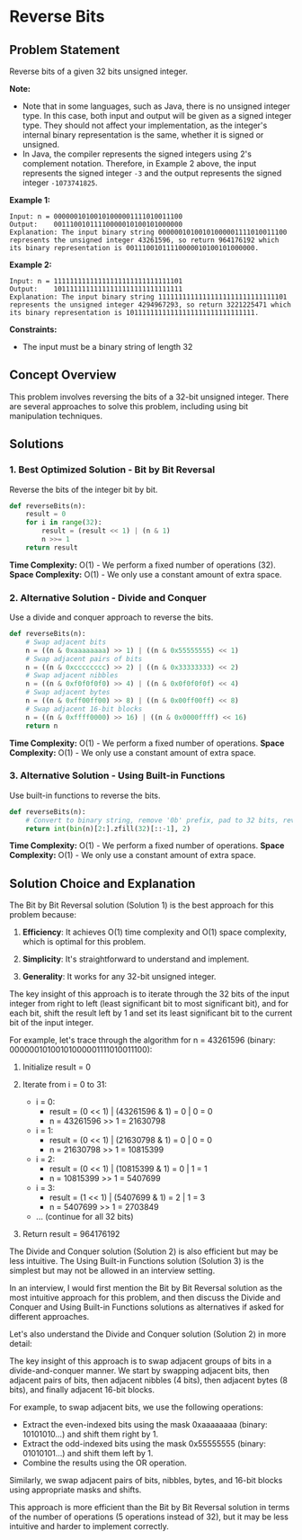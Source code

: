 # Reverse Bits

## Problem Statement

Reverse bits of a given 32 bits unsigned integer.

**Note:**
- Note that in some languages, such as Java, there is no unsigned integer type. In this case, both input and output will be given as a signed integer type. They should not affect your implementation, as the integer's internal binary representation is the same, whether it is signed or unsigned.
- In Java, the compiler represents the signed integers using 2's complement notation. Therefore, in Example 2 above, the input represents the signed integer `-3` and the output represents the signed integer `-1073741825`.

**Example 1:**
```
Input: n = 00000010100101000001111010011100
Output:    00111001011110000010100101000000
Explanation: The input binary string 00000010100101000001111010011100 represents the unsigned integer 43261596, so return 964176192 which its binary representation is 00111001011110000010100101000000.
```

**Example 2:**
```
Input: n = 11111111111111111111111111111101
Output:    10111111111111111111111111111111
Explanation: The input binary string 11111111111111111111111111111101 represents the unsigned integer 4294967293, so return 3221225471 which its binary representation is 10111111111111111111111111111111.
```

**Constraints:**
- The input must be a binary string of length 32

## Concept Overview

This problem involves reversing the bits of a 32-bit unsigned integer. There are several approaches to solve this problem, including using bit manipulation techniques.

## Solutions

### 1. Best Optimized Solution - Bit by Bit Reversal

Reverse the bits of the integer bit by bit.

```python
def reverseBits(n):
    result = 0
    for i in range(32):
        result = (result << 1) | (n & 1)
        n >>= 1
    return result
```

**Time Complexity:** O(1) - We perform a fixed number of operations (32).
**Space Complexity:** O(1) - We only use a constant amount of extra space.

### 2. Alternative Solution - Divide and Conquer

Use a divide and conquer approach to reverse the bits.

```python
def reverseBits(n):
    # Swap adjacent bits
    n = ((n & 0xaaaaaaaa) >> 1) | ((n & 0x55555555) << 1)
    # Swap adjacent pairs of bits
    n = ((n & 0xcccccccc) >> 2) | ((n & 0x33333333) << 2)
    # Swap adjacent nibbles
    n = ((n & 0xf0f0f0f0) >> 4) | ((n & 0x0f0f0f0f) << 4)
    # Swap adjacent bytes
    n = ((n & 0xff00ff00) >> 8) | ((n & 0x00ff00ff) << 8)
    # Swap adjacent 16-bit blocks
    n = ((n & 0xffff0000) >> 16) | ((n & 0x0000ffff) << 16)
    return n
```

**Time Complexity:** O(1) - We perform a fixed number of operations.
**Space Complexity:** O(1) - We only use a constant amount of extra space.

### 3. Alternative Solution - Using Built-in Functions

Use built-in functions to reverse the bits.

```python
def reverseBits(n):
    # Convert to binary string, remove '0b' prefix, pad to 32 bits, reverse, and convert back to integer
    return int(bin(n)[2:].zfill(32)[::-1], 2)
```

**Time Complexity:** O(1) - We perform a fixed number of operations.
**Space Complexity:** O(1) - We only use a constant amount of extra space.

## Solution Choice and Explanation

The Bit by Bit Reversal solution (Solution 1) is the best approach for this problem because:

1. **Efficiency**: It achieves O(1) time complexity and O(1) space complexity, which is optimal for this problem.

2. **Simplicity**: It's straightforward to understand and implement.

3. **Generality**: It works for any 32-bit unsigned integer.

The key insight of this approach is to iterate through the 32 bits of the input integer from right to left (least significant bit to most significant bit), and for each bit, shift the result left by 1 and set its least significant bit to the current bit of the input integer.

For example, let's trace through the algorithm for n = 43261596 (binary: 00000010100101000001111010011100):

1. Initialize result = 0

2. Iterate from i = 0 to 31:
   - i = 0:
     - result = (0 << 1) | (43261596 & 1) = 0 | 0 = 0
     - n = 43261596 >> 1 = 21630798
   - i = 1:
     - result = (0 << 1) | (21630798 & 1) = 0 | 0 = 0
     - n = 21630798 >> 1 = 10815399
   - i = 2:
     - result = (0 << 1) | (10815399 & 1) = 0 | 1 = 1
     - n = 10815399 >> 1 = 5407699
   - i = 3:
     - result = (1 << 1) | (5407699 & 1) = 2 | 1 = 3
     - n = 5407699 >> 1 = 2703849
   - ... (continue for all 32 bits)

3. Return result = 964176192

The Divide and Conquer solution (Solution 2) is also efficient but may be less intuitive. The Using Built-in Functions solution (Solution 3) is the simplest but may not be allowed in an interview setting.

In an interview, I would first mention the Bit by Bit Reversal solution as the most intuitive approach for this problem, and then discuss the Divide and Conquer and Using Built-in Functions solutions as alternatives if asked for different approaches.

Let's also understand the Divide and Conquer solution (Solution 2) in more detail:

The key insight of this approach is to swap adjacent groups of bits in a divide-and-conquer manner. We start by swapping adjacent bits, then adjacent pairs of bits, then adjacent nibbles (4 bits), then adjacent bytes (8 bits), and finally adjacent 16-bit blocks.

For example, to swap adjacent bits, we use the following operations:
- Extract the even-indexed bits using the mask 0xaaaaaaaa (binary: 10101010...) and shift them right by 1.
- Extract the odd-indexed bits using the mask 0x55555555 (binary: 01010101...) and shift them left by 1.
- Combine the results using the OR operation.

Similarly, we swap adjacent pairs of bits, nibbles, bytes, and 16-bit blocks using appropriate masks and shifts.

This approach is more efficient than the Bit by Bit Reversal solution in terms of the number of operations (5 operations instead of 32), but it may be less intuitive and harder to implement correctly.
